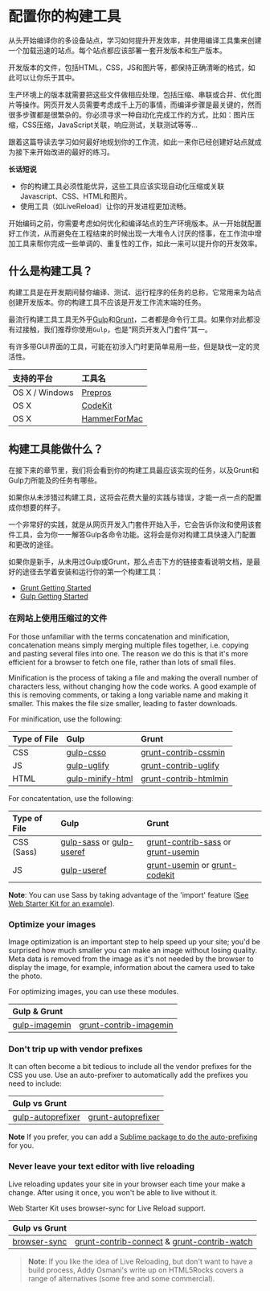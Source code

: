 # 配置你的构建工具

从头开始编译你的多设备站点，学习如何提升开发效率，并使用编译工具集来创建一个加载迅速的站点。每个站点都应该部署一套开发版本和生产版本。

开发版本的文件，包括HTML，CSS，JS和图片等，都保持正确清晰的格式，如此可以让你乐于其中。

生产环境上的版本就需要把这些文件做相应处理，包括压缩、串联或合并、优化图片等操作。网页开发人员需要考虑成千上万的事情，而编译步骤是最关键的，然而很多步骤都是很繁杂的。你必须寻求一种自动化完成工作的方式，比如：图片压缩，CSS压缩，JavaScript关联，响应测试，关联测试等等...

跟着这篇导读去学习如何最好地规划你的工作流，如此一来你已经创建好站点就成为接下来开始改进的最好的练习。

**长话短说**

* 你的构建工具必须性能优异，这些工具应该实现自动化压缩或关联Javascript、CSS、HTML和图片。
* 使用工具（如LiveReload）让你的开发进程更加流畅。

开始编码之前，你需要考虑如何优化和编译站点的生产环境版本。从一开始就配置好工作流，从而避免在工程结束的时候出现一大堆令人讨厌的怪事，在工作流中增加工具来帮你完成一些单调的、重复性的工作，如此一来可以提升你的开发效率。

## 什么是构建工具？

构建工具是在开发期间替你编译、测试、运行程序的任务的总称，它常用来为站点创建开发版本。你的构建工具不应该是开发工作流末端的任务。

最流行构建工具工具无外乎[Gulp](http://gulpjs.com/)和[Grunt](http://gruntjs.com/)，二者都是命令行工具。如果你对此都没有过接触，我们推荐你使用`Gulp`，也是“网页开发入门套件”其一。

有许多带GUI界面的工具，可能在初涉入门时更简单易用一些，但是缺伐一定的灵活性。

|支持的平台|工具名|
|:---|:---|
|OS X / Windows| [Prepros](http://alphapixels.com/prepros/) |
|OS X|	[CodeKit](https://incident57.com/codekit/) |
|OS X|	[HammerForMac](http://hammerformac.com/) |

## 构建工具能做什么？

在接下来的章节里，我们将会看到你的构建工具最应该实现的任务，以及Grunt和Gulp力所能及的任务有哪些。

如果你从未涉猎过构建工具，这将会花费大量的实践与错误，才能一点一点的配置成你想要的样子。

一个非常好的实践，就是从网页开发入门套件开始入手，它会告诉你汝和使用该套件工具，会为你一一解答Gulp各命令功能。这将会是你对构建工具快速入门配置和更改的途径。

如果你是新手，从未用过Gulp或Grunt，那么点击下方的链接查看说明文档，是最好的途径去学着安装和运行你的第一个构建工具：

* [Grunt Getting Started](http://gruntjs.com/getting-started)
* [Gulp Getting Started](https://github.com/gulpjs/gulp/blob/master/docs/getting-started.md#getting-started)

### 在网站上使用压缩过的文件

For those unfamiliar with the terms concatenation and minification, concatenation means simply merging multiple files together, i.e. copying and pasting several files into one. The reason we do this is that it's more efficient for a browser to fetch one file, rather than lots of small files.

Minification is the process of taking a file and making the overall number of characters less, without changing how the code works. A good example of this is removing comments, or taking a long variable name and making it smaller. This makes the file size smaller, leading to faster downloads.

For minification, use the following:

|Type of File|	Gulp|	Grunt|
|:---|:---|:---|
|CSS|[gulp-csso](https://github.com/ben-eb/gulp-csso)|	[grunt-contrib-cssmin](https://github.com/gruntjs/grunt-contrib-cssmin)|
|JS|[gulp-uglify](https://github.com/terinjokes/gulp-uglify/)|	[grunt-contrib-uglify](https://github.com/gruntjs/grunt-contrib-uglify)|
|HTML|[gulp-minify-html](https://www.npmjs.com/package/gulp-minify-html)|[grunt-contrib-htmlmin](https://github.com/gruntjs/grunt-contrib-htmlmin)|

For concatentation, use the following:

|Type of File|	Gulp|	Grunt|
|:---|:---|:---|
|CSS (Sass)|[gulp-sass](https://github.com/dlmanning/gulp-sass) or [gulp-useref](https://github.com/jonkemp/gulp-useref)|	[grunt-contrib-sass](https://github.com/gruntjs/grunt-contrib-sass) or [grunt-usemin](https://github.com/yeoman/grunt-usemin)|
|JS|[gulp-useref](https://github.com/jonkemp/gulp-useref)|[grunt-usemin](https://github.com/yeoman/grunt-usemin) or [grunt-codekit](https://github.com/fatso83/grunt-codekit)|
**Note**: You can use Sass by taking advantage of the 'import' feature ([See Web Starter Kit for an example](https://github.com/google/web-starter-kit/blob/master/app/styles/main.scss)).

### Optimize your images

Image optimization is an important step to help speed up your site; you'd be surprised how much smaller you can make an image without losing quality. Meta data is removed from the image as it's not needed by the browser to display the image, for example, information about the camera used to take the photo.

For optimizing images, you can use these modules.

|Gulp & Grunt||
|:---|:---|
|[gulp-imagemin](https://github.com/sindresorhus/gulp-imagemin)|[grunt-contrib-imagemin](https://github.com/gruntjs/grunt-contrib-imagemin)|

### Don't trip up with vendor prefixes

It can often become a bit tedious to include all the vendor prefixes for the CSS you use. Use an auto-prefixer to automatically add the prefixes you need to include:

|Gulp vs Grunt||
|:---|:---|
|[gulp-autoprefixer](https://github.com/sindresorhus/gulp-autoprefixer)|[grunt-autoprefixer](https://github.com/nDmitry/grunt-autoprefixer)|
**Note**
If you prefer, you can add a [Sublime package to do the auto-prefixing](https://developers.google.com/web/tools/setup/setup-editor#autoprefixer) for you.

### Never leave your text editor with live reloading

Live reloading updates your site in your browser each time your make a change. After using it once, you won't be able to live without it.

Web Starter Kit uses browser-sync for Live Reload support.

|Gulp vs Grunt||
|:---|:---|
|[browser-sync](http://www.browsersync.io/docs/gulp/)|[grunt-contrib-connect](https://github.com/gruntjs/grunt-contrib-connect) & [grunt-contrib-watch](https://github.com/gruntjs/grunt-contrib-watch)|

> **Note**: If you like the idea of Live Reloading, but don't want to have a build process, Addy Osmani's write up on HTML5Rocks covers a range of alternatives (some free and some commercial).